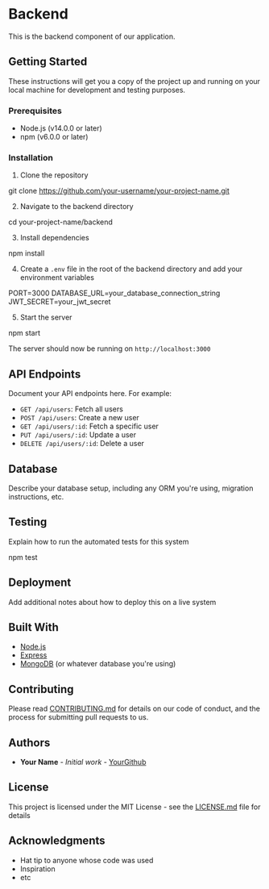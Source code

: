 
# Backend

This is the backend component of our application.

## Getting Started

These instructions will get you a copy of the project up and running on your local machine for development and testing purposes.

### Prerequisites

- Node.js (v14.0.0 or later)
- npm (v6.0.0 or later)

### Installation

1. Clone the repository

git clone https://github.com/your-username/your-project-name.git


2. Navigate to the backend directory

cd your-project-name/backend


3. Install dependencies

npm install


4. Create a `.env` file in the root of the backend directory and add your environment variables

PORT=3000
DATABASE_URL=your_database_connection_string
JWT_SECRET=your_jwt_secret


5. Start the server

npm start


The server should now be running on `http://localhost:3000`

## API Endpoints

Document your API endpoints here. For example:

- `GET /api/users`: Fetch all users
- `POST /api/users`: Create a new user
- `GET /api/users/:id`: Fetch a specific user
- `PUT /api/users/:id`: Update a user
- `DELETE /api/users/:id`: Delete a user

## Database

Describe your database setup, including any ORM you're using, migration instructions, etc.

## Testing

Explain how to run the automated tests for this system


npm test


## Deployment

Add additional notes about how to deploy this on a live system

## Built With

- [Node.js](https://nodejs.org/)
- [Express](https://expressjs.com/)
- [MongoDB](https://www.mongodb.com/) (or whatever database you're using)

## Contributing

Please read [CONTRIBUTING.md](CONTRIBUTING.md) for details on our code of conduct, and the process for submitting pull requests to us.

## Authors

* **Your Name** - *Initial work* - [YourGithub](https://github.com/yourgithub)

## License

This project is licensed under the MIT License - see the [LICENSE.md](LICENSE.md) file for details

## Acknowledgments

* Hat tip to anyone whose code was used
* Inspiration
* etc
